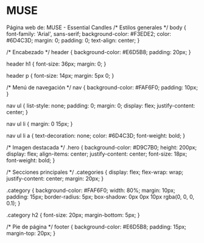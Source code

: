 # MUSE
Página web de: MUSE - Essential Candles
/* Estilos generales */
body {
    font-family: 'Arial', sans-serif;
    background-color: #F3EDE2;
    color: #6D4C3D;
    margin: 0;
    padding: 0;
    text-align: center;
}

/* Encabezado */
header {
    background-color: #E6D5B8;
    padding: 20px;
}

header h1 {
    font-size: 36px;
    margin: 0;
}

header p {
    font-size: 14px;
    margin: 5px 0;
}

/* Menú de navegación */
nav {
    background-color: #FAF6F0;
    padding: 10px;
}

nav ul {
    list-style: none;
    padding: 0;
    margin: 0;
    display: flex;
    justify-content: center;
}

nav ul li {
    margin: 0 15px;
}

nav ul li a {
    text-decoration: none;
    color: #6D4C3D;
    font-weight: bold;
}

/* Imagen destacada */
.hero {
    background-color: #D9C7B0;
    height: 200px;
    display: flex;
    align-items: center;
    justify-content: center;
    font-size: 18px;
    font-weight: bold;
}

/* Secciones principales */
.categories {
    display: flex;
    flex-wrap: wrap;
    justify-content: center;
    margin: 20px;
}

.category {
    background-color: #FAF6F0;
    width: 80%;
    margin: 10px;
    padding: 15px;
    border-radius: 5px;
    box-shadow: 0px 0px 10px rgba(0, 0, 0, 0.1);
}

.category h2 {
    font-size: 20px;
    margin-bottom: 5px;
}

/* Pie de página */
footer {
    background-color: #E6D5B8;
    padding: 15px;
    margin-top: 20px;
}
